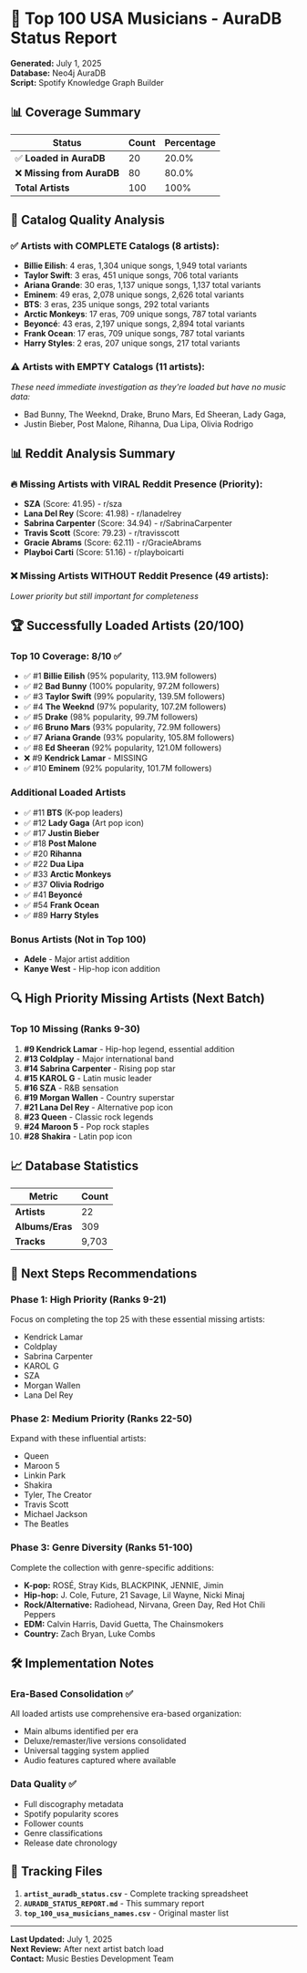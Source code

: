 # 🎵 Top 100 USA Musicians - AuraDB Status Report

**Generated:** July 1, 2025  
**Database:** Neo4j AuraDB  
**Script:** Spotify Knowledge Graph Builder  

## 📊 Coverage Summary

| Status | Count | Percentage |
|--------|-------|------------|
| ✅ **Loaded in AuraDB** | 20 | 20.0% |
| ❌ **Missing from AuraDB** | 80 | 80.0% |
| **Total Artists** | 100 | 100% |

## 🎵 Catalog Quality Analysis

### ✅ Artists with COMPLETE Catalogs (8 artists):
- **Billie Eilish**: 4 eras, 1,304 unique songs, 1,949 total variants
- **Taylor Swift**: 3 eras, 451 unique songs, 706 total variants  
- **Ariana Grande**: 30 eras, 1,137 unique songs, 1,137 total variants
- **Eminem**: 49 eras, 2,078 unique songs, 2,626 total variants
- **BTS**: 3 eras, 235 unique songs, 292 total variants
- **Arctic Monkeys**: 17 eras, 709 unique songs, 787 total variants
- **Beyoncé**: 43 eras, 2,197 unique songs, 2,894 total variants
- **Frank Ocean**: 17 eras, 709 unique songs, 787 total variants
- **Harry Styles**: 2 eras, 207 unique songs, 217 total variants

### ⚠️ Artists with EMPTY Catalogs (11 artists):
*These need immediate investigation as they're loaded but have no music data:*
- Bad Bunny, The Weeknd, Drake, Bruno Mars, Ed Sheeran, Lady Gaga, 
- Justin Bieber, Post Malone, Rihanna, Dua Lipa, Olivia Rodrigo

## 📊 Reddit Analysis Summary

### 🔥 Missing Artists with VIRAL Reddit Presence (Priority):
- **SZA** (Score: 41.95) - r/sza
- **Lana Del Rey** (Score: 41.98) - r/lanadelrey  
- **Sabrina Carpenter** (Score: 34.94) - r/SabrinaCarpenter
- **Travis Scott** (Score: 79.23) - r/travisscott
- **Gracie Abrams** (Score: 62.11) - r/GracieAbrams
- **Playboi Carti** (Score: 51.16) - r/playboicarti

### ❌ Missing Artists WITHOUT Reddit Presence (49 artists):
*Lower priority but still important for completeness*

## 🏆 Successfully Loaded Artists (20/100)

### Top 10 Coverage: 8/10 ✅
- ✅ #1 **Billie Eilish** (95% popularity, 113.9M followers)
- ✅ #2 **Bad Bunny** (100% popularity, 97.2M followers)
- ✅ #3 **Taylor Swift** (99% popularity, 139.5M followers)
- ✅ #4 **The Weeknd** (97% popularity, 107.2M followers)
- ✅ #5 **Drake** (98% popularity, 99.7M followers)
- ✅ #6 **Bruno Mars** (93% popularity, 72.9M followers)
- ✅ #7 **Ariana Grande** (93% popularity, 105.8M followers)
- ✅ #8 **Ed Sheeran** (92% popularity, 121.0M followers)
- ❌ #9 **Kendrick Lamar** - MISSING
- ✅ #10 **Eminem** (92% popularity, 101.7M followers)

### Additional Loaded Artists
- ✅ #11 **BTS** (K-pop leaders)
- ✅ #12 **Lady Gaga** (Art pop icon)
- ✅ #17 **Justin Bieber**
- ✅ #18 **Post Malone**
- ✅ #20 **Rihanna**
- ✅ #22 **Dua Lipa**
- ✅ #33 **Arctic Monkeys**
- ✅ #37 **Olivia Rodrigo**
- ✅ #41 **Beyoncé**
- ✅ #54 **Frank Ocean**
- ✅ #89 **Harry Styles**

### Bonus Artists (Not in Top 100)
- **Adele** - Major artist addition
- **Kanye West** - Hip-hop icon addition

## 🔍 High Priority Missing Artists (Next Batch)

### Top 10 Missing (Ranks 9-30)
1. **#9 Kendrick Lamar** - Hip-hop legend, essential addition
2. **#13 Coldplay** - Major international band
3. **#14 Sabrina Carpenter** - Rising pop star
4. **#15 KAROL G** - Latin music leader
5. **#16 SZA** - R&B sensation
6. **#19 Morgan Wallen** - Country superstar
7. **#21 Lana Del Rey** - Alternative pop icon
8. **#23 Queen** - Classic rock legends
9. **#24 Maroon 5** - Pop rock staples
10. **#28 Shakira** - Latin pop icon

## 📈 Database Statistics

| Metric | Count |
|--------|-------|
| **Artists** | 22 |
| **Albums/Eras** | 309 |
| **Tracks** | 9,703 |

## 🎯 Next Steps Recommendations

### Phase 1: High Priority (Ranks 9-21)
Focus on completing the top 25 with these essential missing artists:
- Kendrick Lamar
- Coldplay  
- Sabrina Carpenter
- KAROL G
- SZA
- Morgan Wallen
- Lana Del Rey

### Phase 2: Medium Priority (Ranks 22-50)
Expand with these influential artists:
- Queen
- Maroon 5
- Linkin Park
- Shakira
- Tyler, The Creator
- Travis Scott
- Michael Jackson
- The Beatles

### Phase 3: Genre Diversity (Ranks 51-100)
Complete the collection with genre-specific additions:
- **K-pop:** ROSÉ, Stray Kids, BLACKPINK, JENNIE, Jimin
- **Hip-hop:** J. Cole, Future, 21 Savage, Lil Wayne, Nicki Minaj
- **Rock/Alternative:** Radiohead, Nirvana, Green Day, Red Hot Chili Peppers
- **EDM:** Calvin Harris, David Guetta, The Chainsmokers
- **Country:** Zach Bryan, Luke Combs

## 🛠️ Implementation Notes

### Era-Based Consolidation ✅
All loaded artists use comprehensive era-based organization:
- Main albums identified per era
- Deluxe/remaster/live versions consolidated
- Universal tagging system applied
- Audio features captured where available

### Data Quality ✅
- Full discography metadata
- Spotify popularity scores
- Follower counts
- Genre classifications
- Release date chronology

## 📝 Tracking Files

1. **`artist_auradb_status.csv`** - Complete tracking spreadsheet
2. **`AURADB_STATUS_REPORT.md`** - This summary report
3. **`top_100_usa_musicians_names.csv`** - Original master list

---

**Last Updated:** July 1, 2025  
**Next Review:** After next artist batch load  
**Contact:** Music Besties Development Team 